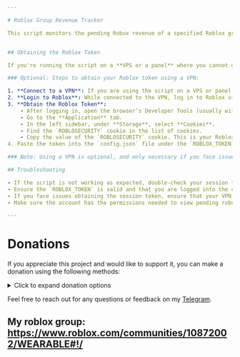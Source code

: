 ```yaml
---

# Roblox Group Revenue Tracker

This script monitors the pending Robux revenue of a specified Roblox group and sends updates to a Discord webhook whenever there is a change. It runs at a regular interval and checks the group's revenue details.


## Obtaining the Roblox Token

If you're running the script on a **VPS or a panel** where you cannot directly log in through the browser, you may need to connect to a VPN to obtain your Roblox session token.

### Optional: Steps to obtain your Roblox token using a VPN:

1. **Connect to a VPN**: If you are using the script on a VPS or panel, connect to the VPN of the country where your Roblox account is located. This step is optional but may be necessary in some cases.
2. **Login to Roblox**: While connected to the VPN, log in to Roblox via a browser (e.g., Chrome or Firefox).
3. **Obtain the Roblox Token**:
    - After logging in, open the browser’s Developer Tools (usually with `F12` or `Ctrl+Shift+I`).
    - Go to the **Application** tab.
    - In the left sidebar, under **Storage**, select **Cookies**.
    - Find the `ROBLOSECURITY` cookie in the list of cookies.
    - Copy the value of the `ROBLOSECURITY` cookie. This is your Roblox session token.
4. Paste the token into the `config.json` file under the `ROBLOX_TOKEN` field.

### Note: Using a VPN is optional, and only necessary if you face issues accessing Roblox while running the script on a VPS or panel.

## Troubleshooting

- If the script is not working as expected, double-check your session token (`ROBLOX_TOKEN`), group ID (`GROUP_ID`), and Discord webhook URL (`WEBHOOK_URL`).
- Ensure the `ROBLOX_TOKEN` is valid and that you are logged into the correct Roblox account.
- If you face issues obtaining the session token, ensure that your VPN is connected to the correct country and that your browser's developer tools are correctly configured to access cookies.
- Make sure the account has the permissions needed to view pending robux.

---
```


# Donations

If you appreciate this project and would like to support it, you can make a donation using the following methods:

<details>
  <summary>Click to expand donation options</summary>

  ### Cryptocurrency Donations

  - **Litecoin (LTC)**: `LhoGMEaiXnDX5QMmp6PYGU25a2V6UZo65H`
  - **Etherium (ETH)**: `0xa7a23A72D10F75cB3d2D7ae56634a4921C376D82`

  Every donation helps improve the bot and add new features. Thank you for your support!

</details>

Feel free to reach out for any questions or feedback on my [Telegram](https://t.me/meowtermelon).

My roblox group: https://www.roblox.com/communities/10872002/WEARABLE#!/
---
